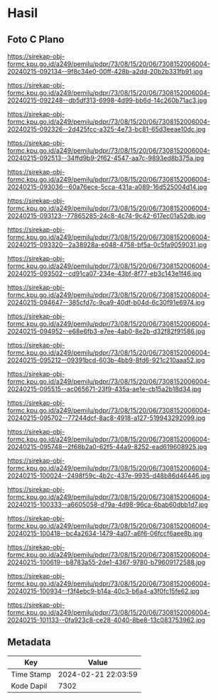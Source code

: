 # Hasil

## Foto C Plano

https://sirekap-obj-formc.kpu.go.id/a249/pemilu/pdpr/73/08/15/20/06/7308152006004-20240215-092134--9f8c34e0-00ff-428b-a2dd-20b2b331fb91.jpg

https://sirekap-obj-formc.kpu.go.id/a249/pemilu/pdpr/73/08/15/20/06/7308152006004-20240215-092248--db5df313-6998-4d99-bb6d-14c260b71ac3.jpg

https://sirekap-obj-formc.kpu.go.id/a249/pemilu/pdpr/73/08/15/20/06/7308152006004-20240215-092326--2d425fcc-a325-4e73-bc81-65d3eeae10dc.jpg

https://sirekap-obj-formc.kpu.go.id/a249/pemilu/pdpr/73/08/15/20/06/7308152006004-20240215-092513--34ffd9b9-2f62-4547-aa7c-9893ed8b375a.jpg

https://sirekap-obj-formc.kpu.go.id/a249/pemilu/pdpr/73/08/15/20/06/7308152006004-20240215-093036--60a76ece-5cca-431a-a089-16d525004d14.jpg

https://sirekap-obj-formc.kpu.go.id/a249/pemilu/pdpr/73/08/15/20/06/7308152006004-20240215-093123--77865285-24c8-4c74-9c42-617ec01a52db.jpg

https://sirekap-obj-formc.kpu.go.id/a249/pemilu/pdpr/73/08/15/20/06/7308152006004-20240215-093320--2a38928a-e048-4758-bf5a-0c5fa9059031.jpg

https://sirekap-obj-formc.kpu.go.id/a249/pemilu/pdpr/73/08/15/20/06/7308152006004-20240215-093502--cd91ca07-234e-43bf-8f77-eb3c143e1f46.jpg

https://sirekap-obj-formc.kpu.go.id/a249/pemilu/pdpr/73/08/15/20/06/7308152006004-20240215-094647--385cfd7c-9ca9-40df-b04d-6c30f91e6974.jpg

https://sirekap-obj-formc.kpu.go.id/a249/pemilu/pdpr/73/08/15/20/06/7308152006004-20240215-094952--e68e6fb3-e7ee-4ab0-8e2b-d32f82f91586.jpg

https://sirekap-obj-formc.kpu.go.id/a249/pemilu/pdpr/73/08/15/20/06/7308152006004-20240215-095212--09391bcd-603b-4bb9-8fd6-921c210aaa52.jpg

https://sirekap-obj-formc.kpu.go.id/a249/pemilu/pdpr/73/08/15/20/06/7308152006004-20240215-095515--ac065671-23f9-435a-ae1e-cb15a2b18d34.jpg

https://sirekap-obj-formc.kpu.go.id/a249/pemilu/pdpr/73/08/15/20/06/7308152006004-20240215-095702--77244dcf-8ac8-4918-a127-519943292099.jpg

https://sirekap-obj-formc.kpu.go.id/a249/pemilu/pdpr/73/08/15/20/06/7308152006004-20240215-095748--2f68b2a0-62f5-44a9-8252-ead619608925.jpg

https://sirekap-obj-formc.kpu.go.id/a249/pemilu/pdpr/73/08/15/20/06/7308152006004-20240215-100024--2498f59c-4b2c-437e-9935-d48b86d46446.jpg

https://sirekap-obj-formc.kpu.go.id/a249/pemilu/pdpr/73/08/15/20/06/7308152006004-20240215-100333--a6605058-d79a-4d98-96ca-6bab60dbb1d7.jpg

https://sirekap-obj-formc.kpu.go.id/a249/pemilu/pdpr/73/08/15/20/06/7308152006004-20240215-100418--bc4a2634-1479-4a07-a6f6-06fccf6aee8b.jpg

https://sirekap-obj-formc.kpu.go.id/a249/pemilu/pdpr/73/08/15/20/06/7308152006004-20240215-100619--b8783a55-2de1-4367-9780-b79609172588.jpg

https://sirekap-obj-formc.kpu.go.id/a249/pemilu/pdpr/73/08/15/20/06/7308152006004-20240215-100934--f3f4ebc9-b14a-40c3-b6a4-a3f0fc15fe62.jpg

https://sirekap-obj-formc.kpu.go.id/a249/pemilu/pdpr/73/08/15/20/06/7308152006004-20240215-101133--0fa923c8-ce28-4040-8be8-13c083753962.jpg


## Metadata

| Key        | Value               |
| ---------- | ------------------- |
| Time Stamp | 2024-02-21 22:03:59 |
| Kode Dapil | 7302                |



